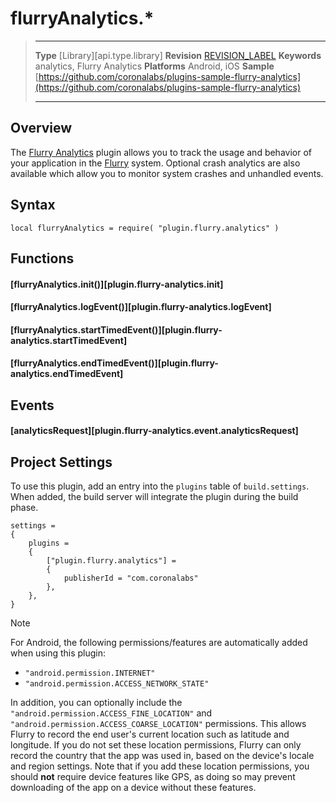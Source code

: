 # flurryAnalytics.*

> --------------------- ------------------------------------------------------------------------------------------
> __Type__              [Library][api.type.library]
> __Revision__          [REVISION_LABEL](REVISION_URL)
> __Keywords__          analytics, Flurry Analytics
> __Platforms__			Android, iOS
> __Sample__			[https://github.com/coronalabs/plugins-sample-flurry-analytics](https://github.com/coronalabs/plugins-sample-flurry-analytics)
> --------------------- ------------------------------------------------------------------------------------------


## Overview


The [Flurry Analytics](https://marketplace.coronalabs.com/plugin/flurry-analytics) plugin allows you to track the usage and behavior of your application in the [Flurry](https://dev.flurry.com/) system. Optional crash analytics are also available which allow you to monitor system crashes and unhandled events.


## Syntax

	local flurryAnalytics = require( "plugin.flurry.analytics" )


## Functions

#### [flurryAnalytics.init()][plugin.flurry-analytics.init]

#### [flurryAnalytics.logEvent()][plugin.flurry-analytics.logEvent]

#### [flurryAnalytics.startTimedEvent()][plugin.flurry-analytics.startTimedEvent]

#### [flurryAnalytics.endTimedEvent()][plugin.flurry-analytics.endTimedEvent]


## Events

#### [analyticsRequest][plugin.flurry-analytics.event.analyticsRequest]


## Project Settings

To use this plugin, add an entry into the `plugins` table of `build.settings`. When added, the build server will integrate the plugin during the build phase.

``````{ brush="lua" gutter="false" first-line="1" highlight="[5,6,7,8]" }
settings =
{
	plugins =
	{
		["plugin.flurry.analytics"] =
		{
			publisherId = "com.coronalabs"
		},
	},
}
``````

<div class="guide-notebox">
<div class="notebox-title">Note</div>

For Android, the following permissions/features are automatically added when using this plugin:

* `"android.permission.INTERNET"`
* `"android.permission.ACCESS_NETWORK_STATE"`

In addition, you can optionally include the `"android.permission.ACCESS_FINE_LOCATION"` and `"android.permission.ACCESS_COARSE_LOCATION"` permissions. This allows Flurry to record the end user's current location such as latitude and longitude. If you do not set these location permissions, Flurry can only record the country that the app was used in, based on the device's locale and region settings. Note that if you add these location permissions, you should __not__ require device features like GPS, as doing so may prevent downloading of the app on a device without these features.

</div>
